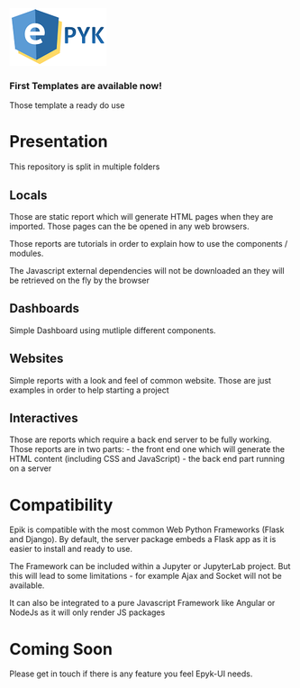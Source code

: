 
![](https://raw.githubusercontent.com/epykure/epyk-ui/master/epyk/static/images/epyklogo_whole_big.png)

### First Templates are available now!

Those template a ready do use


Presentation
================================

This repository is split in multiple folders


Locals
---------------
Those are static report which will generate HTML pages when they are imported.
Those pages can the be opened in any web browsers.

Those reports are tutorials in order to explain how to use the components / modules. 

The Javascript external dependencies will not be downloaded an they will be retrieved on the fly by the browser

Dashboards
---------------
Simple Dashboard using mutliple different components.

Websites
---------------
Simple reports with a look and feel of common website. Those are just examples in order to help starting a project

Interactives
---------------
Those are reports which require a back end server to be fully working. Those reports are in two parts:
    - the front end one which will generate the HTML content (including CSS and JavaScript)
    - the back end part running on a server


Compatibility
================================

Epik is compatible with the most common Web Python Frameworks (Flask and Django).
By default, the server package embeds a Flask app as it is easier to install and ready to use.

The Framework can be included within a Jupyter or JupyterLab project. But this will lead to some limitations - for example Ajax and Socket will not be available.

It  can also be integrated to a pure Javascript Framework like Angular or NodeJs as it will only render JS packages

Coming Soon
================================

Please get in touch if there is any feature you feel Epyk-UI needs.
